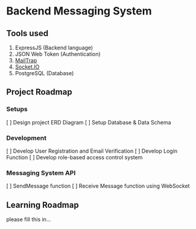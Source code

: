 # Backend Messaging System

## Tools used
1. ExpressJS (Backend language)
2. JSON Web Token (Authentication)
3. [MailTrap](https://mailtrap.io/)
4. [Socket.IO](https://socket.io/)
5. PostgreSQL (Database)

## Project Roadmap
### Setups
[ ] Design project ERD Diagram
[ ] Setup Database & Data Schema

### Development
[ ] Develop User Registration and Email Verification
[ ] Develop Login Function
[ ] Develop role-based access control system

### Messaging System API
[ ] SendMessage function
[ ] Receive Message function using WebSocket

## Learning Roadmap
please fill this in...
